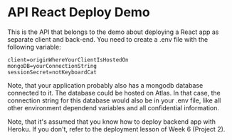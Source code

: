 # API React Deploy Demo

This is the API that belongs to the demo about deploying a React app as separate client and back-end. You need to create a .env file with the following variable:
```
client=originWhereYourClientIsHostedOn
mongoDB=yourConnectionString
sessionSecret=notKeyboardCat
```

Note, that your application probably also has a mongodb database connected to it. The database could be hosted on Atlas. In that case, the connection string for this database would also be in your .env file, like all other environment dependend variables and all confidential information.

Note, that it's assumed that you know how to deploy backend app with Heroku. If you don't, refer to the deployment lesson of Week 6 (Project 2).